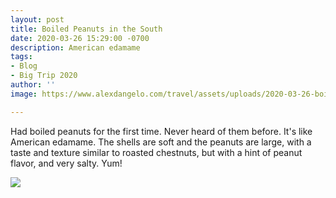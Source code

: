 ```yaml
---
layout: post
title: Boiled Peanuts in the South
date: 2020-03-26 15:29:00 -0700
description: American edamame
tags:
- Blog
- Big Trip 2020
author: ''
image: https://www.alexdangelo.com/travel/assets/uploads/2020-03-26-boiled-peanuts.jpg

---
```

Had boiled peanuts for the first time. Never heard of them before. It's like American edamame. The shells are soft and the peanuts are large, with a taste and texture similar to roasted chestnuts, but with a hint of peanut flavor, and very salty. Yum!

![](https://www.alexdangelo.com/travel/assets/uploads/2020-03-28-boiled-peanuts.jpg)